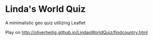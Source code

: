 Linda's World Quiz
==================

A minimalistic geo quiz utilizing Leaflet

Play on http://oliverheilig.github.io/LindasWorldQuiz/findcountry.html